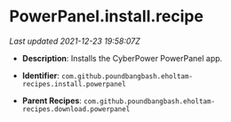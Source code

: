 # PowerPanel.install.recipe

_Last updated 2021-12-23 19:58:07Z_

- **Description**: Installs the CyberPower PowerPanel app.

- **Identifier**: `com.github.poundbangbash.eholtam-recipes.install.powerpanel`

- **Parent Recipes**: `com.github.poundbangbash.eholtam-recipes.download.powerpanel`